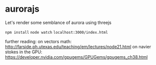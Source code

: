 # aurorajs

Let's render some semblance of aurora using threejs

`npm install`
`node watch`
`localhost:3000/index.html`

further reading:
on vectors math: http://farside.ph.utexas.edu/teaching/em/lectures/node21.html
on navier stokes in the GPU: https://developer.nvidia.com/gpugems/GPUGems/gpugems_ch38.html

